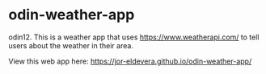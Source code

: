 # odin-weather-app
odin12. This is a weather app that uses https://www.weatherapi.com/ to tell users about the weather in their area.

View this web app here: https://jor-eldevera.github.io/odin-weather-app/
